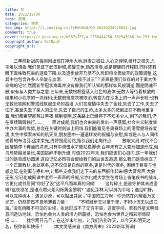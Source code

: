 ```yaml
---
title: 疫
date: 2022/12/30
tags: 疫情
categories: 探索
top_img: https://i.postimg.cc/fyHWnBwQ/QQ-20240224225033.jpg
comments: true
cover: https://i.postimg.cc/W367sJF7/u-2155444250-302543986-fm-253-fmt-auto-app-138-f-JPEG.png
copyright_author: Oct0pu5
copyright_url:
---
```


&ensp;&ensp;&ensp;&ensp;三年前新冠病毒刚刚出现在神州大地,肆虐之猖狂,人心之惶惶,破坏之损失,几乎难以想象.我们见证了武汉封城,核酸无休,动态清零,或是健康码行程码,同样还有眼下毒株致死率的逐级下降,以及逐步放开乃至不久后即将全面放开的政策调整.这其中也包含许多人辛酸与血泪.
&ensp;&ensp;&ensp;&ensp;“大疫不过三”？非典是我们仅存的对于重大传染病的记忆,然而新型冠状病毒并没有像我们所认知的那样如风般消逝,而是阴魂不散,似有与人类共存之意.三年来,无数根棉签落入红色的液体;无数人等待着核酸的结果和小程序的一块绿码;无数航班座次被取消,转变为在沙发上的一声声长叹;也有无数张铁网和警戒线筑起生命的高墙.人们在疫情中失去了金钱,失去了工作,失去了住所,甚至失去了亲人的生命,失去了自己的生命,太多太多的悲剧正在不断地重复着,我们都希望能熬过黑夜,熬到黎明,这条路上已经停下不知多少人,剩下的我们,仍在继续踽踽独行……
&ensp;&ensp;&ensp;&ensp;面对成就,我们也会由衷的发出一声感慨,社会主义制度集中办大事的优势,总会在关键时刻派上用场.我们能看见冬奥赛场上的滑雪健将谷爱凌,太空中探索未知的航天员,朋友圈中一遍遍转发的祝福与安慰,抑或是人与人间传递着的布洛芬.这束束光,终将照亮前路,指引我们走向终点.
&ensp;&ensp;&ensp;&ensp;放眼大局,时代不会因疫情停下奔涌的洪流,只有中流击水才能站稳脚步,百年未有之大变局加速形成,俄乌局势越发紧张,美国挑衅不断升级,时值2022年末,我们应该扪心自问,这一年我们过的是否成功圆满.这段记忆必然将会留给我们的后世去追思,那么我们是否树立了一个正面教材.身处寒冬,这不仅仅是自然的寒冬,更是时代的寒冬, 困缚于巨变与惶惑之际,在别离与挣扎中,让那些支撑我们走下去的东西振作起来吧!大音希声,大象无形,它已化成网课中老师一声声的呼喊,它亦化成大学生在考场上奋笔疾书的战斗,它更化成邻居间”你好了没”这平凡而率真的问候!
&ensp;&ensp;&ensp;&ensp;这片碎土,是谁守护其未成齑粉?这夜凛冬,是谁点燃火炬闪烁黄金黎明? “遇见深林,可以辟为平地；遇见旷野，可以栽种树木；遇见沙漠，可以掘出井泉 。”中国的生力啊！你仍然在闪耀着万丈光芒，仍然蔚然不息喷薄着力量！
&ensp;&ensp;&ensp;&ensp;“不积跬步无以至千里，不积小流无以成江海。”没有肉眼不可见的尘埃，永远形成不了无穷宇宙，这寰宇间，若有外星文明经意间造访地球，恐怕也会为人类的活力所震撼，恐怕也会为世界之精彩所惊叹吧……
&ensp;&ensp;&ensp;&ensp;犹余两日元旦，在这岁末年初，让我们告别昨天，以今天和明天之名，祝你新年快乐！
&ensp;&ensp;&ensp;&ensp;(本文灵感来自《南方周末》2023新年贺词)
